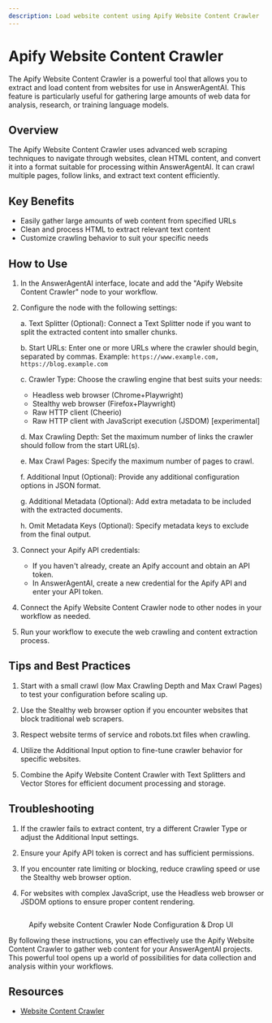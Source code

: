 ```yaml
---
description: Load website content using Apify Website Content Crawler
---
```


# Apify Website Content Crawler

The Apify Website Content Crawler is a powerful tool that allows you to extract and load content from websites for use in AnswerAgentAI. This feature is particularly useful for gathering large amounts of web data for analysis, research, or training language models.

## Overview

The Apify Website Content Crawler uses advanced web scraping techniques to navigate through websites, clean HTML content, and convert it into a format suitable for processing within AnswerAgentAI. It can crawl multiple pages, follow links, and extract text content efficiently.

## Key Benefits

-   Easily gather large amounts of web content from specified URLs
-   Clean and process HTML to extract relevant text content
-   Customize crawling behavior to suit your specific needs

## How to Use

1. In the AnswerAgentAI interface, locate and add the "Apify Website Content Crawler" node to your workflow.

2. Configure the node with the following settings:

    a. Text Splitter (Optional): Connect a Text Splitter node if you want to split the extracted content into smaller chunks.

    b. Start URLs: Enter one or more URLs where the crawler should begin, separated by commas.
    Example: `https://www.example.com, https://blog.example.com`

    c. Crawler Type: Choose the crawling engine that best suits your needs:

    - Headless web browser (Chrome+Playwright)
    - Stealthy web browser (Firefox+Playwright)
    - Raw HTTP client (Cheerio)
    - Raw HTTP client with JavaScript execution (JSDOM) [experimental]

    d. Max Crawling Depth: Set the maximum number of links the crawler should follow from the start URL(s).

    e. Max Crawl Pages: Specify the maximum number of pages to crawl.

    f. Additional Input (Optional): Provide any additional configuration options in JSON format.

    g. Additional Metadata (Optional): Add extra metadata to be included with the extracted documents.

    h. Omit Metadata Keys (Optional): Specify metadata keys to exclude from the final output.

3. Connect your Apify API credentials:

    - If you haven't already, create an Apify account and obtain an API token.
    - In AnswerAgentAI, create a new credential for the Apify API and enter your API token.

4. Connect the Apify Website Content Crawler node to other nodes in your workflow as needed.

5. Run your workflow to execute the web crawling and content extraction process.

## Tips and Best Practices

1. Start with a small crawl (low Max Crawling Depth and Max Crawl Pages) to test your configuration before scaling up.

2. Use the Stealthy web browser option if you encounter websites that block traditional web scrapers.

3. Respect website terms of service and robots.txt files when crawling.

4. Utilize the Additional Input option to fine-tune crawler behavior for specific websites.

5. Combine the Apify Website Content Crawler with Text Splitters and Vector Stores for efficient document processing and storage.

## Troubleshooting

1. If the crawler fails to extract content, try a different Crawler Type or adjust the Additional Input settings.

2. Ensure your Apify API token is correct and has sufficient permissions.

3. If you encounter rate limiting or blocking, reduce crawling speed or use the Stealthy web browser option.

4. For websites with complex JavaScript, use the Headless web browser or JSDOM options to ensure proper content rendering.

<!-- TODO: Add a screenshot of the Apify Website Content Crawler node configuration interface -->
<figure><img src="/.gitbook/assets/screenshots/apifywebsitecontentcrawler.png" alt="" /><figcaption><p> Apify website Content Crawler Node Configuration &#x26; Drop UI</p></figcaption></figure>

By following these instructions, you can effectively use the Apify Website Content Crawler to gather web content for your AnswerAgentAI projects. This powerful tool opens up a world of possibilities for data collection and analysis within your workflows.

## Resources

-   [Website Content Crawler](https://apify.com/apify/website-content-crawler)
